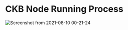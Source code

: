 # CKB Node Running Process

![Screenshot from 2021-08-10 00-21-24](https://user-images.githubusercontent.com/67913214/128776272-b238953e-efe1-4965-a779-e3fd34f63c06.png)

